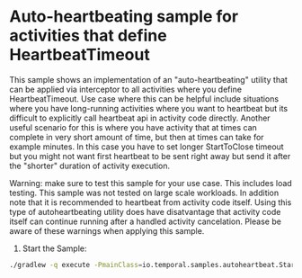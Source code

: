 # Auto-heartbeating sample for activities that define HeartbeatTimeout

This sample shows an implementation of an "auto-heartbeating" utility that can be applied via interceptor to all
activities where you define HeartbeatTimeout. Use case where this can be helpful include situations where you have
long-running activities where you want to heartbeat but its difficult to explicitly call heartbeat api in activity code
directly.
Another useful scenario for this is where you have activity that at times can complete in very short amount of time,
but then at times can take for example minutes. In this case you have to set longer StartToClose timeout 
but you might not want first heartbeat to be sent right away but send it after the "shorter" duration of activity
execution. 

Warning: make sure to test this sample for your use case. This includes load testing. This sample was not 
tested on large scale workloads. In addition note that it is recommended to heartbeat from activity code itself. Using
this type of autoheartbeating utility does have disatvantage that activity code itself can continue running after 
a handled activity cancelation. Please be aware of these warnings when applying this sample.

1. Start the Sample:

```bash
./gradlew -q execute -PmainClass=io.temporal.samples.autoheartbeat.Starter
```
